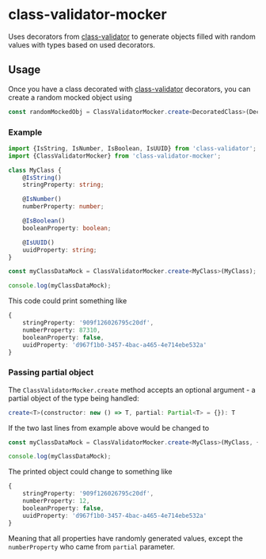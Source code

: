 # class-validator-mocker

Uses decorators from [class-validator](https://github.com/typestack/class-validator) to generate
objects filled with random values with types based on used decorators.

## Usage

Once you have a class decorated with [class-validator](https://github.com/typestack/class-validator) decorators, you can create a random mocked object using
```ts
const randomMockedObj = ClassValidatorMocker.create<DecoratedClass>(DecoratedClass);
```

### Example

```ts
import {IsString, IsNumber, IsBoolean, IsUUID} from 'class-validator';
import {ClassValidatorMocker} from 'class-validator-mocker';

class MyClass {
    @IsString()
    stringProperty: string;

    @IsNumber()
    numberProperty: number;

    @IsBoolean()
    booleanProperty: boolean;

    @IsUUID()
    uuidProperty: string;
}

const myClassDataMock = ClassValidatorMocker.create<MyClass>(MyClass);

console.log(myClassDataMock);
```

This code could print something like
```ts
{
    stringProperty: '909f126026795c20df',
    numberProperty: 87310,
    booleanProperty: false,
    uuidProperty: 'd967f1b0-3457-4bac-a465-4e714ebe532a'
}

```

### Passing partial object
The `ClassValidatorMocker.create` method accepts an optional argument - a partial object of the type being handled:

```ts
create<T>(constructor: new () => T, partial: Partial<T> = {}): T
```

If the two last lines from example above would be changed to
```ts
const myClassDataMock = ClassValidatorMocker.create<MyClass>(MyClass, { numberProperty: 12 });

console.log(myClassDataMock);
```
The printed object could change to something like
```ts
{
    stringProperty: '909f126026795c20df',
    numberProperty: 12,
    booleanProperty: false,
    uuidProperty: 'd967f1b0-3457-4bac-a465-4e714ebe532a'
}
```
Meaning that all properties have randomly generated values, except the `numberProperty` who came from `partial` parameter.